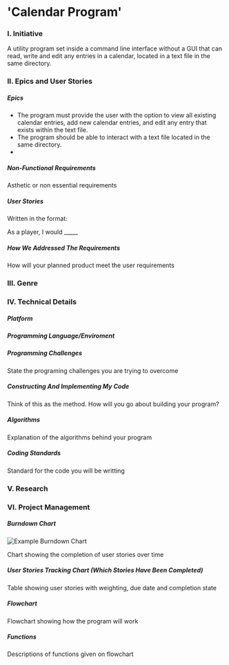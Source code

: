 # 'Calendar Program'

### I. Initiative

A utility program set inside a command line interface without a GUI that can read, write and edit any entries in a calendar, located in a text file in the same directory.

### II. Epics and User Stories

##### Epics

 - The program must provide the user with the option to view all existing calendar entries, add new calendar entries, and edit any entry that exists within the text file.
 - The program should be able to interact with a text file located in the same directory.
 - 

##### Non-Functional Requirements
Asthetic or non essential requirements

##### User Stories
Written in the format: 

As a player, I would _____



##### How We Addressed The Requirements

How will your planned product meet the user requirements

### III. Genre

### IV. Technical Details

##### Platform


##### Programming Language/Enviroment


##### Programming Challenges
State the programing challenges you are trying to overcome
 
##### Constructing And Implementing My Code

Think of this as the method. How will you go about building your program?

##### Algorithms

Explanation of the algorithms behind your program
 
##### Coding Standards 
Standard for the code you will be writting 

### V. Research

### VI. Project Management

##### Burndown Chart

![Example Burndown Chart](https://upload.wikimedia.org/wikipedia/commons/8/8e/SampleBurndownChart.svg)

Chart showing the completion of user stories over time

##### User Stories Tracking Chart (Which Stories Have Been Completed)

Table showing user stories with weighting, due date and completion state

##### Flowchart

Flowchart showing how the program will work

##### Functions

Descriptions of functions given on flowchart

